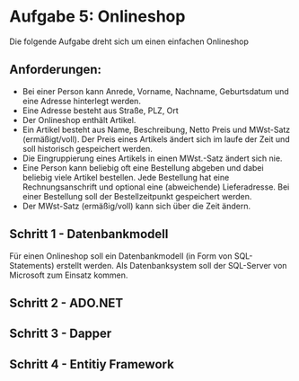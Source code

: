 # Aufgabe 5: Onlineshop
Die folgende Aufgabe dreht sich um einen einfachen Onlineshop


## Anforderungen:
* Bei einer Person kann Anrede, Vorname, Nachname, Geburtsdatum und eine Adresse hinterlegt werden.
* Eine Adresse besteht aus Straße, PLZ, Ort
* Der Onlineshop enthält Artikel.
* Ein Artikel besteht aus Name, Beschreibung, Netto Preis und MWst-Satz (ermäßigt/voll). Der Preis eines Artikels ändert sich im laufe der Zeit und soll historisch gespeichert werden.
* Die Eingruppierung eines Artikels in einen MWst.-Satz ändert sich nie.
* Eine Person kann beliebig oft eine Bestellung abgeben und dabei beliebig viele Artikel bestellen. Jede Bestellung hat eine Rechnungsanschrift und optional eine (abweichende) Lieferadresse. Bei einer Bestellung soll der Bestellzeitpunkt gespeichert werden.
* Der MWst-Satz (ermäßig/voll) kann sich über die Zeit ändern.


## Schritt 1 - Datenbankmodell
Für einen Onlineshop soll ein Datenbankmodell (in Form von SQL-Statements) erstellt werden.
Als Datenbanksystem soll der SQL-Server von Microsoft zum Einsatz kommen.

## Schritt 2 - ADO.NET

## Schritt 3 - Dapper

## Schritt 4 - Entitiy Framework
